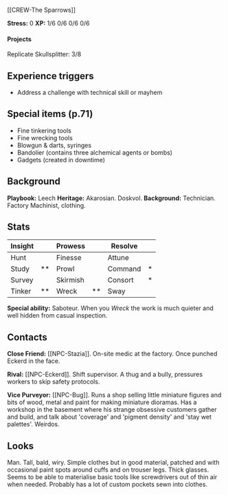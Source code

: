 [[CREW-The Sparrows]]

**Stress:** 0
**XP:** 1/6 0/6 0/6 0/6

#### Projects
Replicate Skullsplitter: 3/8
## Experience triggers
* Address a challenge with technical skill or mayhem
## Special items (p.71)
* Fine tinkering tools
* Fine wrecking tools
* Blowgun & darts, syringes
* Bandolier (contains three alchemical agents or bombs)
* Gadgets (created in downtime)

## Background
 **Playbook:** Leech
 **Heritage:** Akarosian. Doskvol.
 **Background:** Technician. Factory Machinist, clothing.

## Stats

| Insight |     | Prowess  |     | Resolve |     |
| ------- | --- | -------- | --- | ------- | --- |
| Hunt    |     | Finesse  |     | Attune  |     |
| Study   | **  | Prowl    |     | Command | *   |
| Survey  |     | Skirmish |     | Consort | *   |
| Tinker  | **  | Wreck    | **  | Sway    |     |

**Special ability:** Saboteur. When you *Wreck* the work is much quieter and well hidden from casual inspection.

## Contacts
**Close Friend:** [[NPC-Stazia]]. On-site medic at the factory. Once punched Eckerd in the face.

**Rival:** [[NPC-Eckerd]]. Shift supervisor. A thug and a bully, pressures workers to skip safety protocols.

**Vice Purveyor:** [[NPC-Bug]]. Runs a shop selling little miniature figures and bits of wood, metal and paint for making miniature dioramas. Has a workshop in the basement where his strange obsessive customers gather and build, and talk about 'coverage' and 'pigment density' and 'stay wet palettes'. Weirdos.

## Looks
Man. Tall, bald, wiry. Simple clothes but in good material, patched and with occasional paint spots around cuffs and on trouser legs. Thick glasses. Seems to be able to materialise basic tools like screwdrivers out of thin air when needed. Probably has a lot of custom pockets sewn into clothes.
